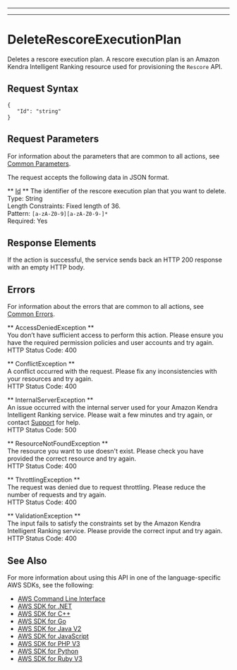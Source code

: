 --------

--------

# DeleteRescoreExecutionPlan<a name="API_Ranking_DeleteRescoreExecutionPlan"></a>

Deletes a rescore execution plan\. A rescore execution plan is an Amazon Kendra Intelligent Ranking resource used for provisioning the `Rescore` API\.

## Request Syntax<a name="API_Ranking_DeleteRescoreExecutionPlan_RequestSyntax"></a>

```
{
   "Id": "string"
}
```

## Request Parameters<a name="API_Ranking_DeleteRescoreExecutionPlan_RequestParameters"></a>

For information about the parameters that are common to all actions, see [Common Parameters](CommonParameters.md)\.

The request accepts the following data in JSON format\.

 ** [Id](#API_Ranking_DeleteRescoreExecutionPlan_RequestSyntax) **   <a name="Kendra-Ranking_DeleteRescoreExecutionPlan-request-Id"></a>
The identifier of the rescore execution plan that you want to delete\.  
Type: String  
Length Constraints: Fixed length of 36\.  
Pattern: `[a-zA-Z0-9][a-zA-Z0-9-]*`   
Required: Yes

## Response Elements<a name="API_Ranking_DeleteRescoreExecutionPlan_ResponseElements"></a>

If the action is successful, the service sends back an HTTP 200 response with an empty HTTP body\.

## Errors<a name="API_Ranking_DeleteRescoreExecutionPlan_Errors"></a>

For information about the errors that are common to all actions, see [Common Errors](CommonErrors.md)\.

 ** AccessDeniedException **   
You don’t have sufficient access to perform this action\. Please ensure you have the required permission policies and user accounts and try again\.  
HTTP Status Code: 400

 ** ConflictException **   
A conflict occurred with the request\. Please fix any inconsistencies with your resources and try again\.  
HTTP Status Code: 400

 ** InternalServerException **   
An issue occurred with the internal server used for your Amazon Kendra Intelligent Ranking service\. Please wait a few minutes and try again, or contact [Support](http://aws.amazon.com/contact-us/) for help\.  
HTTP Status Code: 500

 ** ResourceNotFoundException **   
The resource you want to use doesn't exist\. Please check you have provided the correct resource and try again\.  
HTTP Status Code: 400

 ** ThrottlingException **   
The request was denied due to request throttling\. Please reduce the number of requests and try again\.  
HTTP Status Code: 400

 ** ValidationException **   
The input fails to satisfy the constraints set by the Amazon Kendra Intelligent Ranking service\. Please provide the correct input and try again\.  
HTTP Status Code: 400

## See Also<a name="API_Ranking_DeleteRescoreExecutionPlan_SeeAlso"></a>

For more information about using this API in one of the language\-specific AWS SDKs, see the following:
+  [AWS Command Line Interface](https://docs.aws.amazon.com/goto/aws-cli/kendra-ranking-2022-10-19/DeleteRescoreExecutionPlan) 
+  [AWS SDK for \.NET](https://docs.aws.amazon.com/goto/DotNetSDKV3/kendra-ranking-2022-10-19/DeleteRescoreExecutionPlan) 
+  [AWS SDK for C\+\+](https://docs.aws.amazon.com/goto/SdkForCpp/kendra-ranking-2022-10-19/DeleteRescoreExecutionPlan) 
+  [AWS SDK for Go](https://docs.aws.amazon.com/goto/SdkForGoV1/kendra-ranking-2022-10-19/DeleteRescoreExecutionPlan) 
+  [AWS SDK for Java V2](https://docs.aws.amazon.com/goto/SdkForJavaV2/kendra-ranking-2022-10-19/DeleteRescoreExecutionPlan) 
+  [AWS SDK for JavaScript](https://docs.aws.amazon.com/goto/AWSJavaScriptSDK/kendra-ranking-2022-10-19/DeleteRescoreExecutionPlan) 
+  [AWS SDK for PHP V3](https://docs.aws.amazon.com/goto/SdkForPHPV3/kendra-ranking-2022-10-19/DeleteRescoreExecutionPlan) 
+  [AWS SDK for Python](https://docs.aws.amazon.com/goto/boto3/kendra-ranking-2022-10-19/DeleteRescoreExecutionPlan) 
+  [AWS SDK for Ruby V3](https://docs.aws.amazon.com/goto/SdkForRubyV3/kendra-ranking-2022-10-19/DeleteRescoreExecutionPlan) 